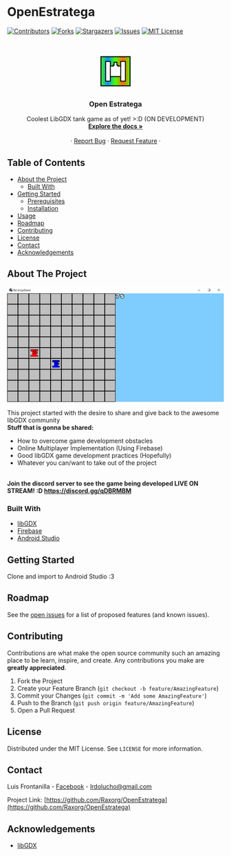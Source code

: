 # OpenEstratega

<!--
*** Thanks for checking out this README Template. If you have a suggestion that would
*** make this better, please fork the repo and create a pull request or simply open
*** an issue with the tag "enhancement".
*** Thanks again! Now go create something AMAZING! :D
***
***
***
*** To avoid retyping too much info. Do a search and replace for the following:
*** github_username, repo_name, twitter_handle, email
-->





<!-- PROJECT SHIELDS -->
<!--
*** I'm using markdown "reference style" links for readability.
*** Reference links are enclosed in brackets [ ] instead of parentheses ( ).
*** See the bottom of this document for the declaration of the reference variables
*** for contributors-url, forks-url, etc. This is an optional, concise syntax you may use.
*** https://www.markdownguide.org/basic-syntax/#reference-style-links
-->
[![Contributors][contributors-shield]][contributors-url]
[![Forks][forks-shield]][forks-url]
[![Stargazers][stars-shield]][stars-url]
[![Issues][issues-shield]][issues-url]
[![MIT License][license-shield]][license-url]



<!-- PROJECT LOGO -->
<br />
<p align="center">
  <a href="https://github.com/github_username/repo_name">
    <img src="android/res/drawable-xxxhdpi/ic_launcher.png" alt="Logo" width="80" height="80">
  </a>

  <h3 align="center">Open Estratega</h3>

  <p align="center">
    Coolest LibGDX tank game as of yet! >:D (ON DEVELOPMENT)
    <br />
    <a href="https://github.com/Raxorg/OpenEstratega"><strong>Explore the docs »</strong></a>
    <br />
    <br />
    ·
    <a href="https://github.com/Raxorg/OpenEstratega/issues">Report Bug</a>
    ·
    <a href="https://github.com/Raxorg/OpenEstratega/issues">Request Feature</a>
    ·
  </p>
</p>



<!-- TABLE OF CONTENTS -->
## Table of Contents

* [About the Project](#about-the-project)
  * [Built With](#built-with)
* [Getting Started](#getting-started)
  * [Prerequisites](#prerequisites)
  * [Installation](#installation)
* [Usage](#usage)
* [Roadmap](#roadmap)
* [Contributing](#contributing)
* [License](#license)
* [Contact](#contact)
* [Acknowledgements](#acknowledgements)



<!-- ABOUT THE PROJECT -->
## About The Project

[![Product Name Screen Shot][product-screenshot]](https://example.com)

This project started with the desire to share and give back to the awesome libGDX community
<br />**Stuff that is gonna be shared:**

- How to overcome game development obstacles
- Online Multiplayer Implementation (Using Firebase)
- Good libGDX game development practices (Hopefully)
- Whatever you can/want to take out of the project

<br />**Join the discord server to see the game being developed LIVE ON STREAM! :D https://discord.gg/qDBRMBM**

### Built With

* [libGDX](https://libgdx.badlogicgames.com/)
* [Firebase](https://firebase.google.com/)
* [Android Studio](https://developer.android.com/studio)



<!-- GETTING STARTED -->
## Getting Started

Clone and import to Android Studio :3


<!-- ROADMAP -->
## Roadmap

See the [open issues](https://github.com/Raxorg/OpenEstratega/issues) for a list of proposed features (and known issues).



<!-- CONTRIBUTING -->
## Contributing

Contributions are what make the open source community such an amazing place to be learn, inspire, and create. Any contributions you make are **greatly appreciated**.

1. Fork the Project
2. Create your Feature Branch (`git checkout -b feature/AmazingFeature`)
3. Commit your Changes (`git commit -m 'Add some AmazingFeature'`)
4. Push to the Branch (`git push origin feature/AmazingFeature`)
5. Open a Pull Request



<!-- LICENSE -->
## License

Distributed under the MIT License. See `LICENSE` for more information.



<!-- CONTACT -->
## Contact

Luis Frontanilla - [Facebook](https://www.facebook.com/lucho.frontanilla) - lrdolucho@gmail.com

Project Link: [https://github.com/Raxorg/OpenEstratega](https://github.com/Raxorg/OpenEstratega)



<!-- ACKNOWLEDGEMENTS -->
## Acknowledgements

* [libGDX](https://libgdx.badlogicgames.com/)




<!-- MARKDOWN LINKS & IMAGES -->
<!-- https://www.markdownguide.org/basic-syntax/#reference-style-links -->
[contributors-shield]: https://img.shields.io/github/contributors/Raxorg/OpenEstratega.svg?style=flat-square
[contributors-url]: https://github.com/Raxorg/OpenEstratega/graphs/contributors
[forks-shield]: https://img.shields.io/github/forks/Raxorg/OpenEstratega.svg?style=flat-square
[forks-url]: https://github.com/Raxorg/OpenEstratega/network/members
[stars-shield]: https://img.shields.io/github/stars/Raxorg/OpenEstratega.svg?style=flat-square
[stars-url]: https://github.com/Raxorg/OpenEstratega/stargazers
[issues-shield]: https://img.shields.io/github/issues/Raxorg/OpenEstratega.svg?style=flat-square
[issues-url]: https://github.com/Raxorg/OpenEstratega/issues
[license-shield]: https://img.shields.io/github/license/Raxorg/OpenEstratega.svg?style=flat-square
[license-url]: https://github.com/Raxorg/OpenEstratega/blob/master/LICENSE.txt
[product-screenshot]: android/assets/Images/screenshot01.png
